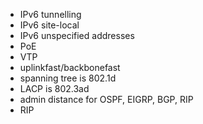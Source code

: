 - IPv6 tunnelling
- IPv6 site-local
- IPv6 unspecified addresses
- PoE
- VTP
- uplinkfast/backbonefast
- spanning tree is 802.1d
- LACP is 802.3ad
- admin distance for OSPF, EIGRP, BGP, RIP
- RIP